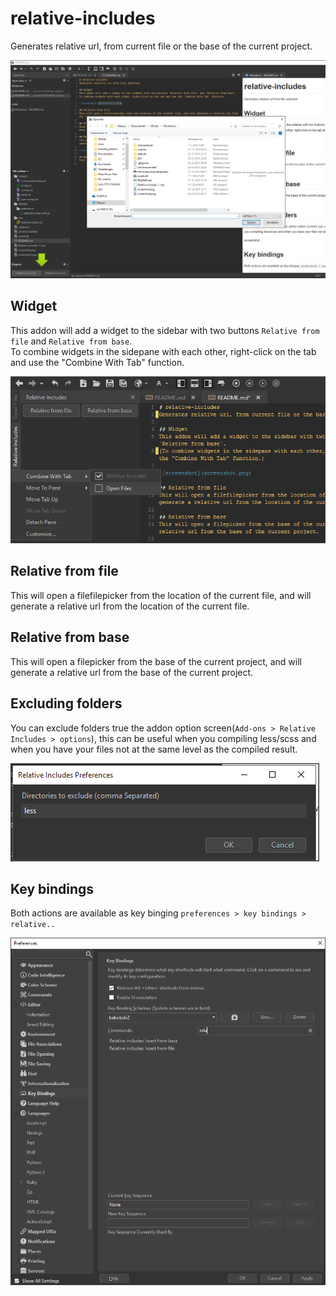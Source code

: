 # relative-includes
Generates relative url, from current file or the base of the current project.

![screenshot](screenshot.png)

## Widget
This addon will add a widget to the sidebar with two buttons `Relative from file` and `Relative from base`.  
To combine widgets in the sidepane with each other, right-click on the tab and use the "Combine With Tab" function.

![screenshot](screenshot1.png)

## Relative from file
This will open a filefilepicker from the location of the current file, and will generate a relative url from the location of the current file.

## Relative from base
This will open a filepicker from the base of the current project, and will generate a relative url from the base of the current project.

## Excluding folders
You can exclude folders true the addon option screen(`Add-ons > Relative Includes > options`), this can be useful when you compiling less/scss and when you have your files not at the same level as the compiled result.

![screenshot](screenshot2.png)

## Key bindings
Both actions are available as key binging `preferences > key bindings > relative..`

![screenshot](screenshot3.png)
